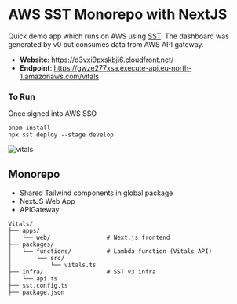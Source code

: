 # AWS SST Monorepo with NextJS
Quick demo app which runs on AWS using [SST](https://sst.dev/). 
The dashboard was generated by v0 but consumes data from AWS API gateway. 

- **Website**: https://d3vxi9pxskbji6.cloudfront.net/
- **Endpoint**: https://gwze277xsa.execute-api.eu-north-1.amazonaws.com/vitals

### To Run 
Once signed into AWS SSO

```
pnpm install
npx sst deploy --stage develop
```

![vitals](https://github.com/user-attachments/assets/63446277-f61a-498b-9afa-7c3fd344fbb3)




## Monorepo 
- Shared Tailwind components in global package
- NextJS Web App 
- APIGateway 

```
Vitals/
├── apps/
│   └── web/                # Next.js frontend
├── packages/
│   └── functions/          # Lambda function (Vitals API)
│       └── src/
│           └── vitals.ts
├── infra/                  # SST v3 infra
│   └── api.ts
├── sst.config.ts           
├── package.json
```
